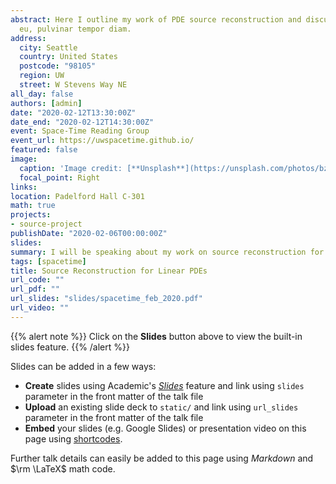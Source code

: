 ```yaml
---
abstract: Here I outline my work of PDE source reconstruction and discuss some of my current mathematical stumbling blocks.
  eu, pulvinar tempor diam.
address:
  city: Seattle
  country: United States
  postcode: "98105"
  region: UW
  street: W Stevens Way NE
all_day: false
authors: [admin]
date: "2020-02-12T13:30:00Z"
date_end: "2020-02-12T14:30:00Z"
event: Space-Time Reading Group
event_url: https://uwspacetime.github.io/
featured: false
image:
  caption: 'Image credit: [**Unsplash**](https://unsplash.com/photos/bzdhc5b3Bxs)'
  focal_point: Right
links:
location: Padelford Hall C-301
math: true
projects:
- source-project
publishDate: "2020-02-06T00:00:00Z"
slides: 
summary: I will be speaking about my work on source reconstruction for linear PDEs at the UW Space-Time Reading Group weekly meeting. 
tags: [spacetime]
title: Source Reconstruction for Linear PDEs
url_code: ""
url_pdf: ""
url_slides: "slides/spacetime_feb_2020.pdf"
url_video: ""
---
```


{{% alert note %}}
Click on the **Slides** button above to view the built-in slides feature.
{{% /alert %}}

Slides can be added in a few ways:

- **Create** slides using Academic's [*Slides*](https://sourcethemes.com/academic/docs/managing-content/#create-slides) feature and link using `slides` parameter in the front matter of the talk file
- **Upload** an existing slide deck to `static/` and link using `url_slides` parameter in the front matter of the talk file
- **Embed** your slides (e.g. Google Slides) or presentation video on this page using [shortcodes](https://sourcethemes.com/academic/docs/writing-markdown-latex/).

Further talk details can easily be added to this page using *Markdown* and $\rm \LaTeX$ math code.
